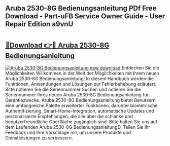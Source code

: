 ## Aruba 2530-8G Bedienungsanleitung PDf Free Download - Part-uFB Service Owner Guide - User Repair Edition a9vnU

# <h2><a href="http://df2i8u.blite.top/?on=Aruba+2530-8G+Bedienungsanleitung">🔗Download 👉🔴 Aruba 2530-8G Bedienungsanleitung</a></h2>

[![Aruba 2530-8G Bedienungsanleitung new download](https://i.imgur.com/lujVjoI.png)](http://df2i8u.blite.top/?on=Aruba+2530-8G+Bedienungsanleitung)
Entdecken Sie die Möglichkeiten Willkommen in der Welt der Möglichkeiten mit Ihrem neuen Aruba 2530-8G Bedienungsanleitung! In diesem Handbuch werden die Funktionen, Anwendungen und Lösungen zur Fehlerbehebung erläutert. Bitte notieren Sie die Seriennummer Suchen und notieren Sie die Seriennummer Ihres neuen Aruba 2530-8G Bedienungsanleitung für Garantiezwecke. Aruba 2530-8G Bedienungsanleitung bietet Benutzern eine umfangreiche Palette erweiterter Funktionen, darunter biometrische Authentifizierung, Smart-Home-Integration, automatische Updates und personalisierte Empfehlungen, die alle über die schlanke und benutzerfreundliche Oberfläche zugänglich sind. Bitte halten Sie uns auf dem Laufenden Aruba 2530-8G BedienungsanleitungD. Teilen Sie Ihr Feedback und Ihre Vorschläge mit, um unsere Produkte und Dienstleistungen zu verbessern.
